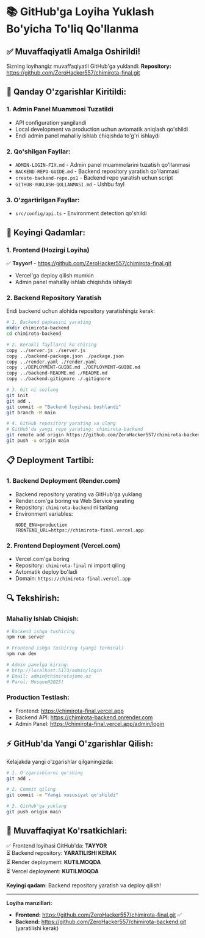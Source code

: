 # 📚 GitHub'ga Loyiha Yuklash Bo'yicha To'liq Qo'llanma

## ✅ **Muvaffaqiyatli Amalga Oshirildi!**

Sizning loyihangiz muvaffaqiyatli GitHub'ga yuklandi:
**Repository:** https://github.com/ZeroHacker557/chimirota-final.git

## 🔧 **Qanday O'zgarishlar Kiritildi:**

### 1. **Admin Panel Muammosi Tuzatildi**
- API configuration yangilandi
- Local development va production uchun avtomatik aniqlash qo'shildi
- Endi admin panel mahalliy ishlab chiqishda to'g'ri ishlaydi

### 2. **Qo'shilgan Fayllar:**
- `ADMIN-LOGIN-FIX.md` - Admin panel muammolarini tuzatish qo'llanmasi
- `BACKEND-REPO-GUIDE.md` - Backend repository yaratish qo'llanmasi
- `create-backend-repo.ps1` - Backend repo yaratish uchun script
- `GITHUB-YUKLASH-QOLLANMASI.md` - Ushbu fayl

### 3. **O'zgartirilgan Fayllar:**
- `src/config/api.ts` - Environment detection qo'shildi

## 🚀 **Keyingi Qadamlar:**

### 1. **Frontend (Hozirgi Loyiha)**
✅ **Tayyor!** - https://github.com/ZeroHacker557/chimirota-final.git
- Vercel'ga deploy qilish mumkin
- Admin panel mahalliy ishlab chiqishda ishlaydi

### 2. **Backend Repository Yaratish**
Endi backend uchun alohida repository yaratishingiz kerak:

```bash
# 1. Backend papkasini yarating
mkdir chimirota-backend
cd chimirota-backend

# 2. Kerakli fayllarni ko'chiring
copy ../server.js ./server.js
copy ../backend-package.json ./package.json
copy ../render.yaml ./render.yaml
copy ../DEPLOYMENT-GUIDE.md ./DEPLOYMENT-GUIDE.md
copy ../backend-README.md ./README.md
copy ../backend.gitignore ./.gitignore

# 3. Git ni sozlang
git init
git add .
git commit -m "Backend loyihasi boshlandi"
git branch -M main

# 4. GitHub repository yarating va ulang
# GitHub'da yangi repo yarating: chimirota-backend
git remote add origin https://github.com/ZeroHacker557/chimirota-backend.git
git push -u origin main
```

## 📋 **Deployment Tartibi:**

### 1. **Backend Deployment (Render.com)**
- Backend repository yarating va GitHub'ga yuklang
- Render.com'ga boring va Web Service yarating
- Repository: `chimirota-backend` ni tanlang
- Environment variables:
  ```
  NODE_ENV=production
  FRONTEND_URL=https://chimirota-final.vercel.app
  ```

### 2. **Frontend Deployment (Vercel.com)**
- Vercel.com'ga boring
- Repository: `chimirota-final` ni import qiling
- Avtomatik deploy bo'ladi
- Domain: `https://chimirota-final.vercel.app`

## 🔍 **Tekshirish:**

### **Mahalliy Ishlab Chiqish:**
```bash
# Backend ishga tushiring
npm run server

# Frontend ishga tushiring (yangi terminal)
npm run dev

# Admin panelga kiring:
# http://localhost:5173/admin/login
# Email: admin@chimirotajome.uz
# Parol: Mosque@2025!
```

### **Production Testlash:**
- Frontend: https://chimirota-final.vercel.app
- Backend API: https://chimirota-backend.onrender.com
- Admin Panel: https://chimirota-final.vercel.app/admin/login

## ⚡ **GitHub'da Yangi O'zgarishlar Qilish:**

Kelajakda yangi o'zgarishlar qilganingizda:

```bash
# 1. O'zgarishlarni qo'shing
git add .

# 2. Commit qiling
git commit -m "Yangi xususiyat qo'shildi"

# 3. GitHub'ga yuklang
git push origin main
```

## 🎯 **Muvaffaqiyat Ko'rsatkichlari:**

✅ Frontend loyihasi GitHub'da: **TAYYOR**  
⏳ Backend repository: **YARATILISHI KERAK**  
⏳ Render deployment: **KUTILMOQDA**  
⏳ Vercel deployment: **KUTILMOQDA**  

**Keyingi qadam:** Backend repository yaratish va deploy qilish!

---

**Loyiha manzillari:**
- **Frontend:** https://github.com/ZeroHacker557/chimirota-final.git ✅
- **Backend:** https://github.com/ZeroHacker557/chimirota-backend.git (yaratilishi kerak)